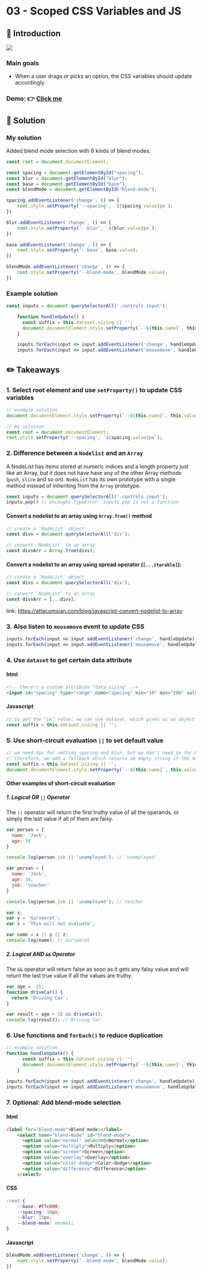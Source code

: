 # 03 - Scoped CSS Variables and JS
## :eyes: Introduction

![](./screenshot_1.jpg)

### Main goals

- When a user drags or picks an option, the CSS variables should update accordingly.

### Demo: 👉 [Click me]()

## :pushpin: Solution

### My solution

Added blend mode selection with 6 kinds of blend modes.

```javascript
const root = document.documentElement;

const spacing = document.getElementById("spacing");
const blur = document.getElementById("blur");
const base = document.getElementById("base");
const blendMode = document.getElementById("blend-mode");

spacing.addEventListener('change', () => {
    root.style.setProperty('--spacing', `${spacing.value}px`);
})

blur.addEventListener('change', () => {
    root.style.setProperty('--blur', `${blur.value}px`);
})

base.addEventListener('change', () => {
    root.style.setProperty('--base', base.value);
})

blendMode.addEventListener('change', () => {
    root.style.setProperty('--blend-mode', blendMode.value);
})

```

### Example solution
```javascript
const inputs = document.querySelectorAll('.controls input');

    function handleUpdate() {
      const suffix = this.dataset.sizing || '';
      document.documentElement.style.setProperty(`--${this.name}`, this.value + suffix);
    }

    inputs.forEach(input => input.addEventListener('change', handleUpdate));
    inputs.forEach(input => input.addEventListener('mousemove', handleUpdate));
```

## :pencil2: Takeaways

### 1. Select root element and use `setProperty()` to update CSS variables

```javascript
// example solution
document.documentElement.style.setProperty(`--${this.name}`, this.value + suffix);

// my solution
const root = document.documentElement;
root.style.setProperty('--spacing', `${spacing.value}px`);
```

### 2. Difference between a `Nodelist` and an `Array` 

A NodeList has items stored at numeric indices and a length property just like an Array, but it does not have have any of the other Array methods (`push`, `slice` and so on). `NodeList` has its own prototype with a single method instead of inheriting from the `Array` prototype.

```javascript
const inputs = document.querySelectorAll('.controls input');
inputs.pop() // Uncaught TypeError: inputs.pop is not a function
```

#### Convert a nodelist to an array using `Array.from()` method

```javascript
// create a `NodeList` object
const divs = document.querySelectorAll('div');

// convert `NodeList` to an array
const divsArr = Array.from(divs);
```

#### Convert a nodelist to an array using spread operator (`[...iterable]`):
```javascript
// create a `NodeList` object
const divs = document.querySelectorAll('div');

// convert `NodeList` to an array
const divsArr = [...divs];
```

link: https://attacomsian.com/blog/javascript-convert-nodelist-to-array

### 3. Also listen to `mousemove` event to update CSS 

```javascript
inputs.forEach(input => input.addEventListener('change', handleUpdate));
inputs.forEach(input => input.addEventListener('mousemove', handleUpdate));
```
### 4. Use `dataset` to get certain data attribute

#### html
```html
<!-- there's a custom attribute "data-sizing" -->
<input id="spacing" type="range" name="spacing" min="10" max="200" value="10" data-sizing="px">
```
#### Javascript
```javascript
// to get the "px" value, we can use dataset, which gives us an object including all custom data attributes
const suffix = this.dataset.sizing || '';
```

### 5. Use short-circuit evaluation `||` to set default value

```javascript
// we need Xpx for setting spacing and blur, but we don't need px for HEX color
// therefore, we add a fallback which returns am empty string if the data-sizing is undefined
const suffix = this.dataset.sizing || '';
document.documentElement.style.setProperty(`--${this.name}`, this.value + suffix);
```
#### Other examples of short-circuit evaluation
##### 1. Logical OR `||` Operator
The `||` operator will return the first truthy value of all the operands, or simply the last value if all of them are falsy.
```javascript
var person = {
  name: 'Jack',
  age: 34
}

console.log(person.job || 'unemployed'); // 'unemployed'
```

```javascript
var person = {
  name: 'Jack',
  age: 34,
  job: 'teacher'
}

console.log(person.job || 'unemployed'); // teacher
```

```javascript
var x;
var y = 'Gurseerat';
var z = 'This will not evaluate';

var name = x || y || z;
console.log(name); // Gurseerat
```
##### 2. Logical AND `&&` Operator
   The `&&` operator will return false as soon as it gets any falsy value and will return the last true value if all the values are truthy.
```javascript
var age =  25;
function driveCar() {
  return 'Driving Car';
}

var result = age > 18 && driveCar();
console.log(result); // Driving Car
```
### 6. Use functions and `forEach()` to reduce duplication

```javascript
// example solution
function handleUpdate() {
      const suffix = this.dataset.sizing || '';
      document.documentElement.style.setProperty(`--${this.name}`, this.value + suffix);
    }

inputs.forEach(input => input.addEventListener('change', handleUpdate));
inputs.forEach(input => input.addEventListener('mousemove', handleUpdate));
```


### 7. Optional: Add blend-mode selection
#### html
```html
<label for="blend-mode">Blend mode:</label>
    <select name="blend-mode" id="blend-mode">
      <option value="normal" selected>Normal</option>
      <option value="multiply">Multiply</option>
      <option value="screen">Screen</option>
      <option value="overlay">Overlay</option>
      <option value="color-dodge">Color-dodge</option>
      <option value="difference">Difference</option>
    </select>
```
#### CSS
```css
:root {
    --base: #ffc600;
    --spacing: 10px;
    --blur: 15px;
    --blend-mode: normal;
}
```
#### Javascript
```javascript
blendMode.addEventListener('change', () => {
    root.style.setProperty('--blend-mode', blendMode.value);
})
```
